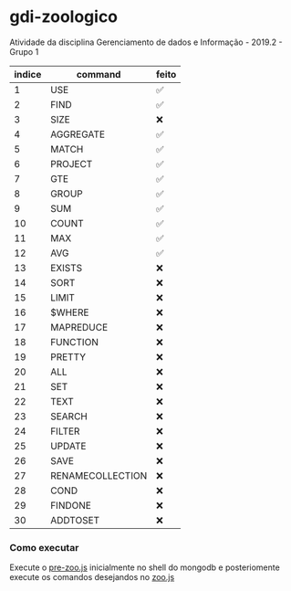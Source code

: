 # gdi-zoologico
Atividade da disciplina Gerenciamento de dados e Informação - 2019.2 - Grupo 1

| indice    | command   | feito |
| --------- | --------- | ----- |
| 1         | USE       | ✅    |
| 2         | FIND      | ✅    |
| 3         | SIZE      | ❌    |
| 4         | AGGREGATE | ✅    |
| 5         | MATCH     | ✅    |
| 6         | PROJECT   | ✅    |
| 7         | GTE       | ✅    |
| 8         | GROUP     | ✅    |
| 9         | SUM       | ✅    |
| 10        | COUNT     | ✅    |
| 11        | MAX       | ✅    |
| 12        | AVG       | ✅    |
| 13        | EXISTS    | ❌    |
| 14        | SORT      | ❌    |
| 15        | LIMIT     | ❌    |
| 16        | $WHERE    | ❌    |
| 17        | MAPREDUCE | ❌    |
| 18        | FUNCTION  | ❌    |
| 19        | PRETTY    | ❌    |
| 20        | ALL       | ❌    |
| 21        | SET       | ❌    |
| 22        | TEXT      | ❌    |
| 23        | SEARCH    | ❌    |
| 24        | FILTER    | ❌    |
| 25        | UPDATE    | ❌    |
| 26        | SAVE      | ❌    |
| 27        | RENAMECOLLECTION | ❌    |
| 28        | COND      | ❌    |
| 29        | FINDONE   | ❌    |
| 30        | ADDTOSET  | ❌    |

### Como executar

Execute o [pre-zoo.js](/pre-zoo.js) inicialmente no shell do mongodb e posteriomente execute os comandos desejandos no [zoo.js](/zoo.js) 